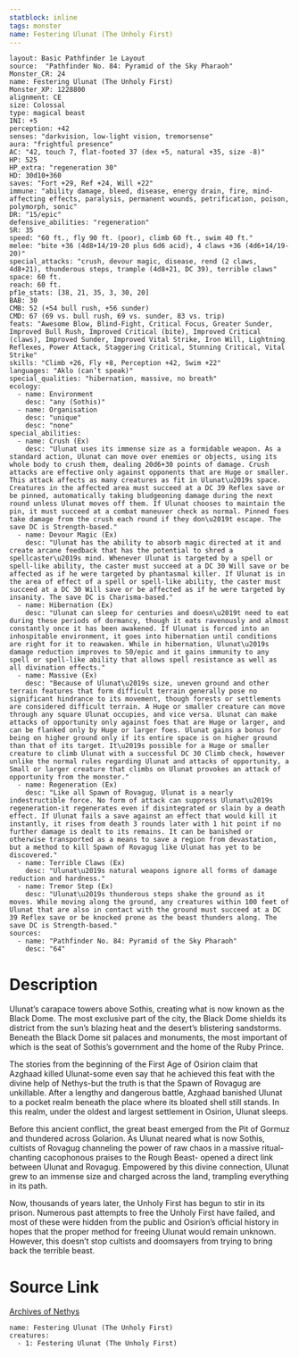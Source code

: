 ```yaml
---
statblock: inline
tags: monster
name: Festering Ulunat (The Unholy First)
---
```

```statblock
layout: Basic Pathfinder 1e Layout
source:  "Pathfinder No. 84: Pyramid of the Sky Pharaoh"
Monster_CR: 24
name: Festering Ulunat (The Unholy First)
Monster_XP: 1228800
alignment: CE
size: Colossal
type: magical beast
INI: +5
perception: +42
senses: "darkvision, low-light vision, tremorsense"
aura: "frightful presence"
AC: "42, touch 7, flat-footed 37 (dex +5, natural +35, size -8)"
HP: 525
HP_extra: "regeneration 30"
HD: 30d10+360
saves: "Fort +29, Ref +24, Will +22"
immune: "ability damage, bleed, disease, energy drain, fire, mind-affecting effects, paralysis, permanent wounds, petrification, poison, polymorph, sonic"
DR: "15/epic"
defensive_abilities: "regeneration"
SR: 35
speed: "60 ft., fly 90 ft. (poor), climb 60 ft., swim 40 ft."
melee: "bite +36 (4d8+14/19-20 plus 6d6 acid), 4 claws +36 (4d6+14/19-20)"
special_attacks: "crush, devour magic, disease, rend (2 claws, 4d8+21), thunderous steps, trample (4d8+21, DC 39), terrible claws"
space: 60 ft.
reach: 60 ft.
pf1e_stats: [38, 21, 35, 3, 30, 20]
BAB: 30
CMB: 52 (+54 bull rush, +56 sunder)
CMD: 67 (69 vs. bull rush, 69 vs. sunder, 83 vs. trip)
feats: "Awesome Blow, Blind-Fight, Critical Focus, Greater Sunder, Improved Bull Rush, Improved Critical (bite), Improved Critical (claws), Improved Sunder, Improved Vital Strike, Iron Will, Lightning Reflexes, Power Attack, Staggering Critical, Stunning Critical, Vital Strike"
skills: "Climb +26, Fly +8, Perception +42, Swim +22"
languages: "Aklo (can’t speak)"
special_qualities: "hibernation, massive, no breath"
ecology:
  - name: Environment
    desc: "any (Sothis)"
  - name: Organisation
    desc: "unique"
    desc: "none"
special_abilities:
  - name: Crush (Ex)
    desc: "Ulunat uses its immense size as a formidable weapon. As a standard action, Ulunat can move over enemies or objects, using its whole body to crush them, dealing 20d6+30 points of damage. Crush attacks are effective only against opponents that are Huge or smaller. This attack affects as many creatures as fit in Ulunat\u2019s space. Creatures in the affected area must succeed at a DC 39 Reflex save or be pinned, automatically taking bludgeoning damage during the next round unless Ulunat moves off them. If Ulunat chooses to maintain the pin, it must succeed at a combat maneuver check as normal. Pinned foes take damage from the crush each round if they don\u2019t escape. The save DC is Strength-based."
  - name: Devour Magic (Ex)
    desc: "Ulunat has the ability to absorb magic directed at it and create arcane feedback that has the potential to shred a spellcaster\u2019s mind. Whenever Ulunat is targeted by a spell or spell-like ability, the caster must succeed at a DC 30 Will save or be affected as if he were targeted by phantasmal killer. If Ulunat is in the area of effect of a spell or spell-like ability, the caster must succeed at a DC 30 Will save or be affected as if he were targeted by insanity. The save DC is Charisma-based."
  - name: Hibernation (Ex)
    desc: "Ulunat can sleep for centuries and doesn\u2019t need to eat during these periods of dormancy, though it eats ravenously and almost constantly once it has been awakened. If Ulunat is forced into an inhospitable environment, it goes into hibernation until conditions are right for it to reawaken. While in hibernation, Ulunat\u2019s damage reduction improves to 50/epic and it gains immunity to any spell or spell-like ability that allows spell resistance as well as all divination effects."
  - name: Massive (Ex)
    desc: "Because of Ulunat\u2019s size, uneven ground and other terrain features that form difficult terrain generally pose no significant hindrance to its movement, though forests or settlements are considered difficult terrain. A Huge or smaller creature can move through any square Ulunat occupies, and vice versa. Ulunat can make attacks of opportunity only against foes that are Huge or larger, and can be flanked only by Huge or larger foes. Ulunat gains a bonus for being on higher ground only if its entire space is on higher ground than that of its target. It\u2019s possible for a Huge or smaller creature to climb Ulunat with a successful DC 30 Climb check, however unlike the normal rules regarding Ulunat and attacks of opportunity, a Small or larger creature that climbs on Ulunat provokes an attack of opportunity from the monster."
  - name: Regeneration (Ex)
    desc: "Like all Spawn of Rovagug, Ulunat is a nearly indestructible force. No form of attack can suppress Ulunat\u2019s regeneration-it regenerates even if disintegrated or slain by a death effect. If Ulunat fails a save against an effect that would kill it instantly, it rises from death 3 rounds later with 1 hit point if no further damage is dealt to its remains. It can be banished or otherwise transported as a means to save a region from devastation, but a method to kill Spawn of Rovagug like Ulunat has yet to be discovered."
  - name: Terrible Claws (Ex)
    desc: "Ulunat\u2019s natural weapons ignore all forms of damage reduction and hardness."
  - name: Tremor Step (Ex)
    desc: "Ulunat\u2019s thunderous steps shake the ground as it moves. While moving along the ground, any creatures within 100 feet of Ulunat that are also in contact with the ground must succeed at a DC 39 Reflex save or be knocked prone as the beast thunders along. The save DC is Strength-based."
sources:
  - name: "Pathfinder No. 84: Pyramid of the Sky Pharaoh"
    desc: "64"
```
# Description
Ulunat’s carapace towers above Sothis, creating what is now known as the Black Dome. The most exclusive part of the city, the Black Dome shields its district from the sun’s blazing heat and the desert’s blistering sandstorms. Beneath the Black Dome sit palaces and monuments, the most important of which is the seat of Sothis’s government and the home of the Ruby Prince.

 The stories from the beginning of the First Age of Osirion claim that Azghaad killed Ulunat-some even say that he achieved this feat with the divine help of Nethys-but the truth is that the Spawn of Rovagug are unkillable. After a lengthy and dangerous battle, Azghaad banished Ulunat to a pocket realm beneath the place where its bloated shell still stands. In this realm, under the oldest and largest settlement in Osirion, Ulunat sleeps.

 Before this ancient conflict, the great beast emerged from the Pit of Gormuz and thundered across Golarion. As Ulunat neared what is now Sothis, cultists of Rovagug channeling the power of raw chaos in a massive ritual- chanting cacophonous praises to the Rough Beast- opened a direct link between Ulunat and Rovagug. Empowered by this divine connection, Ulunat grew to an immense size and charged across the land, trampling everything in its path.

 Now, thousands of years later, the Unholy First has begun to stir in its prison. Numerous past attempts to free the Unholy First have failed, and most of these were hidden from the public and Osirion’s official history in hopes that the proper method for freeing Ulunat would remain unknown. However, this doesn’t stop cultists and doomsayers from trying to bring back the terrible beast.
# Source Link
[Archives of Nethys](https://aonprd.com/MonsterDisplay.aspx?ItemName=Festering%20Ulunat%20(The%20Unholy%20First))
```encounter-table
name: Festering Ulunat (The Unholy First)
creatures:
  - 1: Festering Ulunat (The Unholy First)
```
